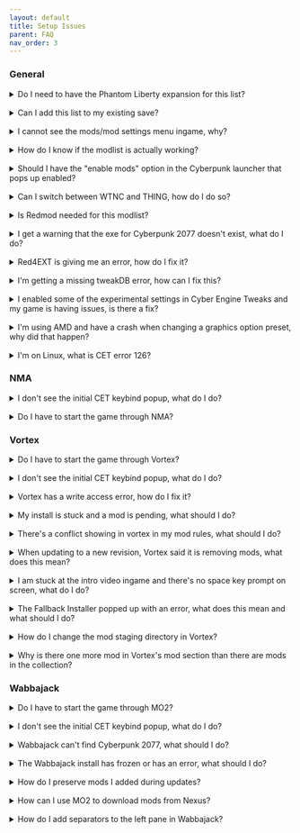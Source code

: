 ```yaml
---
layout: default
title: Setup Issues
parent: FAQ
nav_order: 3
---
```


### General

<div style="margin-bottom: 1rem;"></div>
<details markdown="1">
<summary>Do I need to have the Phantom Liberty expansion for this list?</summary>

this is a test answer

</details>

<div style="margin-bottom: 1rem;"></div>
<details markdown="1">
<summary>Can I add this list to my existing save?</summary>

this is a test answer

</details>

<div style="margin-bottom: 1rem;"></div>
<details markdown="1">
<summary>I cannot see the mods/mod settings menu ingame, why?</summary>

this is a test answer

</details>

<div style="margin-bottom: 1rem;"></div>
<details markdown="1">
<summary>How do I know if the modlist is actually working?</summary>

this is a test answer

</details>

<div style="margin-bottom: 1rem;"></div>
<details markdown="1">
<summary>Should I have the "enable mods" option in the Cyberpunk launcher that pops up enabled?</summary>

this is a test answer

</details>

<div style="margin-bottom: 1rem;"></div>
<details markdown="1">
<summary>Can I switch between WTNC and THING, how do I do so?</summary>

this is a test answer

</details>

<div style="margin-bottom: 1rem;"></div>
<details markdown="1">
<summary>Is Redmod needed for this modlist?</summary>

this is a test answer

</details>

<div style="margin-bottom: 1rem;"></div>
<details markdown="1">
<summary>I get a warning that the exe for Cyberpunk 2077 doesn't exist, what do I do?</summary>

this is a test answer

</details>

<div style="margin-bottom: 1rem;"></div>
<details markdown="1">
<summary>Red4EXT is giving me an error, how do I fix it?</summary>

this is a test answer

</details>

<div style="margin-bottom: 1rem;"></div>
<details markdown="1">
<summary>I'm getting a missing tweakDB error, how can I fix this?</summary>

this is a test answer

</details>

<div style="margin-bottom: 1rem;"></div>
<details markdown="1">
<summary>I enabled some of the experimental settings in Cyber Engine Tweaks and my game is having issues, is there a fix?</summary>

this is a test answer

</details>

<div style="margin-bottom: 1rem;"></div>
<details markdown="1">
<summary>I'm using AMD and have a crash when changing a graphics option preset, why did that happen?</summary>

this is a test answer

</details>

<div style="margin-bottom: 1rem;"></div>
<details markdown="1">
<summary>I'm on Linux, what is CET error 126?</summary>

this is a test answer

</details>

### NMA

<div style="margin-bottom: 1rem;"></div>
<details markdown="1">
<summary>I don't see the initial CET keybind popup, what do I do?</summary>

this is a test answer

</details>

<div style="margin-bottom: 1rem;"></div>
<details markdown="1">
<summary>Do I have to start the game through NMA?</summary>

this is a test answer

</details>

### Vortex

<div style="margin-bottom: 1rem;"></div>
<details markdown="1">
<summary>Do I have to start the game through Vortex?</summary>

this is a test answer

</details>

<div style="margin-bottom: 1rem;"></div>
<details markdown="1">
<summary>I don't see the initial CET keybind popup, what do I do?</summary>

this is a test answer

</details>

<div style="margin-bottom: 1rem;"></div>
<details markdown="1">
<summary>Vortex has a write access error, how do I fix it?</summary>

this is a test answer

</details>

<div style="margin-bottom: 1rem;"></div>
<details markdown="1">
<summary>My install is stuck and a mod is pending, what should I do?</summary>

this is a test answer

</details>

<div style="margin-bottom: 1rem;"></div>
<details markdown="1">
<summary>There's a conflict showing in vortex in my mod rules, what should I do?</summary>

this is a test answer

</details>

<div style="margin-bottom: 1rem;"></div>
<details markdown="1">
<summary>When updating to a new revision, Vortex said it is removing mods, what does this mean?</summary>

this is a test answer

</details>

<div style="margin-bottom: 1rem;"></div>
<details markdown="1">
<summary>I am stuck at the intro video ingame and there's no space key prompt on screen, what do I do?</summary>

this is a test answer

</details>

<div style="margin-bottom: 1rem;"></div>
<details markdown="1">
<summary>The Fallback Installer popped up with an error, what does this mean and what should I do?</summary>

this is a test answer

</details>

<div style="margin-bottom: 1rem;"></div>
<details markdown="1">
<summary>How do I change the mod staging directory in Vortex?</summary>

this is a test answer

</details>

<div style="margin-bottom: 1rem;"></div>
<details markdown="1">
<summary>Why is there one more mod in Vortex's mod section than there are mods in the collection?</summary>

this is a test answer

</details>

### Wabbajack

<div style="margin-bottom: 1rem;"></div>
<details markdown="1">
<summary>Do I have to start the game through MO2?</summary>

this is a test answer

</details>

<div style="margin-bottom: 1rem;"></div>
<details markdown="1">
<summary>I don't see the initial CET keybind popup, what do I do?</summary>

this is a test answer

</details>

<div style="margin-bottom: 1rem;"></div>
<details markdown="1">
<summary>Wabbajack can't find Cyberpunk 2077, what should I do?</summary>

this is a test answer

</details>

<div style="margin-bottom: 1rem;"></div>
<details markdown="1">
<summary>The Wabbajack install has frozen or has an error, what should I do?</summary>

this is a test answer

</details>

<div style="margin-bottom: 1rem;"></div>
<details markdown="1">
<summary>How do I preserve mods I added during updates?</summary>

this is a test answer

</details>

<div style="margin-bottom: 1rem;"></div>
<details markdown="1">
<summary>How can I use MO2 to download mods from Nexus?</summary>

this is a test answer

</details>

<div style="margin-bottom: 1rem;"></div>
<details markdown="1">
<summary>How do I add separators to the left pane in Wabbajack?</summary>

this is a test answer

</details>

